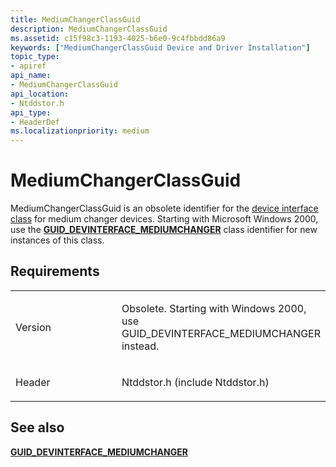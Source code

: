 ```yaml
---
title: MediumChangerClassGuid
description: MediumChangerClassGuid
ms.assetid: c15f98c3-1193-4025-b6e0-9c4fbbdd86a9
keywords: ["MediumChangerClassGuid Device and Driver Installation"]
topic_type:
- apiref
api_name:
- MediumChangerClassGuid
api_location:
- Ntddstor.h
api_type:
- HeaderDef
ms.localizationpriority: medium
---
```


# MediumChangerClassGuid


MediumChangerClassGuid is an obsolete identifier for the [device interface class](https://msdn.microsoft.com/library/windows/hardware/ff541339) for medium changer devices. Starting with Microsoft Windows 2000, use the [**GUID_DEVINTERFACE_MEDIUMCHANGER**](guid-devinterface-cdchanger.md) class identifier for new instances of this class.

Requirements
------------

<table>
<colgroup>
<col width="50%" />
<col width="50%" />
</colgroup>
<tbody>
<tr class="odd">
<td align="left"><p>Version</p></td>
<td align="left"><p>Obsolete. Starting with Windows 2000, use GUID_DEVINTERFACE_MEDIUMCHANGER instead.</p></td>
</tr>
<tr class="even">
<td align="left"><p>Header</p></td>
<td align="left">Ntddstor.h (include Ntddstor.h)</td>
</tr>
</tbody>
</table>

## See also


[**GUID_DEVINTERFACE_MEDIUMCHANGER**](guid-devinterface-cdchanger.md)

 

 






